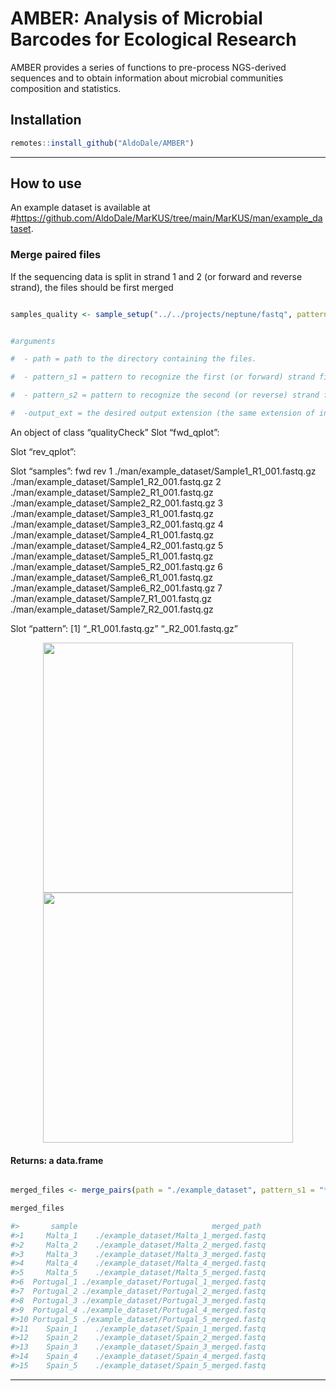 
# AMBER: Analysis of Microbial Barcodes for Ecological Research

AMBER provides a series of functions to pre-process NGS-derived
sequences and to obtain information about microbial communities
composition and statistics.

## Installation

``` r
remotes::install_github("AldoDale/AMBER")
```

------------------------------------------------------------------------

## How to use

An example dataset is available at
\#<https://github.com/AldoDale/MarKUS/tree/main/MarKUS/man/example_dataset>.

### Merge paired files

If the sequencing data is split in strand 1 and 2 (or forward and
reverse strand), the files should be first merged

``` r

samples_quality <- sample_setup("../../projects/neptune/fastq", patternF = "_L001_R1_001.fastq.gz", patternR = "_L001_R2_001.fastq.gz", nplots = 3)


#arguments

#  - path = path to the directory containing the files.

#  - pattern_s1 = pattern to recognize the first (or forward) strand files.

#  - pattern_s2 = pattern to recognize the second (or reverse) strand files.

#  -output_ext = the desired output extension (the same extension of input files is recommended).
```

An object of class “qualityCheck” Slot “fwd_qplot”:

Slot “rev_qplot”:

Slot “samples”: fwd rev 1 ./man/example_dataset/Sample1_R1_001.fastq.gz
./man/example_dataset/Sample1_R2_001.fastq.gz 2
./man/example_dataset/Sample2_R1_001.fastq.gz
./man/example_dataset/Sample2_R2_001.fastq.gz 3
./man/example_dataset/Sample3_R1_001.fastq.gz
./man/example_dataset/Sample3_R2_001.fastq.gz 4
./man/example_dataset/Sample4_R1_001.fastq.gz
./man/example_dataset/Sample4_R2_001.fastq.gz 5
./man/example_dataset/Sample5_R1_001.fastq.gz
./man/example_dataset/Sample5_R2_001.fastq.gz 6
./man/example_dataset/Sample6_R1_001.fastq.gz
./man/example_dataset/Sample6_R2_001.fastq.gz 7
./man/example_dataset/Sample7_R1_001.fastq.gz
./man/example_dataset/Sample7_R2_001.fastq.gz

Slot “pattern”: \[1\] “\_R1_001.fastq.gz” “\_R2_001.fastq.gz”

<p align="center">

<img src="AMBER/man/example_figures/fwd_plot.png" width="400" />
<img src="AMBER/man/example_figures/rev_plot.png" width="400" />
</p>

#### Returns: a data.frame

``` r

merged_files <- merge_pairs(path = "./example_dataset", pattern_s1 = "*_R1.fastq", "*_R2.fastq", output_ext = "fastq")

merged_files

#>       sample                              merged_path
#>1     Malta_1    ./example_dataset/Malta_1_merged.fastq
#>2     Malta_2    ./example_dataset/Malta_2_merged.fastq
#>3     Malta_3    ./example_dataset/Malta_3_merged.fastq
#>4     Malta_4    ./example_dataset/Malta_4_merged.fastq
#>5     Malta_5    ./example_dataset/Malta_5_merged.fastq
#>6  Portugal_1 ./example_dataset/Portugal_1_merged.fastq
#>7  Portugal_2 ./example_dataset/Portugal_2_merged.fastq
#>8  Portugal_3 ./example_dataset/Portugal_3_merged.fastq
#>9  Portugal_4 ./example_dataset/Portugal_4_merged.fastq
#>10 Portugal_5 ./example_dataset/Portugal_5_merged.fastq
#>11    Spain_1    ./example_dataset/Spain_1_merged.fastq
#>12    Spain_2    ./example_dataset/Spain_2_merged.fastq
#>13    Spain_3    ./example_dataset/Spain_3_merged.fastq
#>14    Spain_4    ./example_dataset/Spain_4_merged.fastq
#>15    Spain_5    ./example_dataset/Spain_5_merged.fastq
```

------------------------------------------------------------------------
